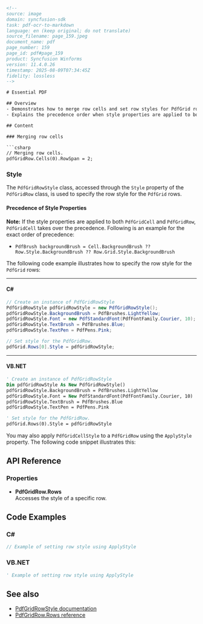 ```html
<!-- 
source: image
domain: syncfusion-sdk
task: pdf-ocr-to-markdown
language: en (keep original; do not translate)
source_filename: page_159.jpeg
document_name: pdf
page_number: 159
page_id: pdf#page_159
product: Syncfusion Winforms
version: 11.4.0.26
timestamp: 2025-08-09T07:34:45Z
fidelity: lossless
-->

# Essential PDF

## Overview
- Demonstrates how to merge row cells and set row styles for PdfGrid rows.
- Explains the precedence order when style properties are applied to both `PdfGridCell` and `PdfGridRow`.

## Content

### Merging row cells

```csharp
// Merging row cells.
pdfGridRow.Cells(0).RowSpan = 2;
```

### Style

The `PdfGridRowStyle` class, accessed through the `Style` property of the `PdfGridRow` class, is used to specify the row style for the `PdfGrid` rows.

#### Precedence of Style Properties

**Note:** If the style properties are applied to both `PdfGridCell` and `PdfGridRow`, `PdfGridCell` takes over the precedence. Following is an example for the exact order of precedence:

- `PdfBrush backgroundBrush = Cell.BackgroundBrush ?? Row.Style.BackgroundBrush ?? Row.Grid.Style.BackgroundBrush`

The following code example illustrates how to specify the row style for the `PdfGrid` rows:

---

#### C#

```csharp
// Create an instance of PdfGridRowStyle
PdfGridRowStyle pdfGridRowStyle = new PdfGridRowStyle();
pdfGridRowStyle.BackgroundBrush = PdfBrushes.LightYellow;
pdfGridRowStyle.Font = new PdfStandardFont(PdfFontFamily.Courier, 10);
pdfGridRowStyle.TextBrush = PdfBrushes.Blue;
pdfGridRowStyle.TextPen = PdfPens.Pink;

// Set style for the PdfGridRow.
pdfGrid.Rows[0].Style = pdfGridRowStyle;
```

---

#### VB.NET

```vb
' Create an instance of PdfGridRowStyle
Dim pdfGridRowStyle As New PdfGridRowStyle()
pdfGridRowStyle.BackgroundBrush = PdfBrushes.LightYellow
pdfGridRowStyle.Font = New PdfStandardFont(PdfFontFamily.Courier, 10)
pdfGridRowStyle.TextBrush = PdfBrushes.Blue
pdfGridRowStyle.TextPen = PdfPens.Pink

' Set style for the PdfGridRow.
pdfGrid.Rows(0).Style = pdfGridRowStyle
```

You may also apply `PdfGridCellStyle` to a `PdfGridRow` using the `ApplyStyle` property. The following code snippet illustrates this:

## API Reference

### Properties

- **PdfGridRow.Rows**  
  Accesses the style of a specific row.

## Code Examples

### C#

```csharp
// Example of setting row style using ApplyStyle

```

### VB.NET

```vb
' Example of setting row style using ApplyStyle

```

## See also

- [PdfGridRowStyle documentation](#)
- [PdfGridRow.Rows reference](#)

<!-- tags: [syncfusion, winforms, pdf, grid, row styles, merging cells] keywords: [pdfgridrow, pdfgridcell, rowspan, style precedence, pdfgridrowstyle, applystyle, cellbackgroundbrush, textbrush, textpen] -->
```